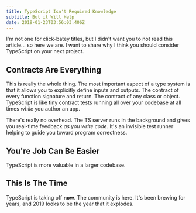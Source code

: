 ```yaml
---
title: TypeScript Isn't Required Knowledge
subtitle: But it Will Help
date: 2019-01-23T03:56:03.406Z
---
```


I'm not one for click-batey titles, but I didn't want you to not read this article... so here we are. I want to share why I think you should consider TypeScript on your next project.

## Contracts Are Everything
This is really the whole thing. The most important aspect of a type system is that it allows you to explicitly define inputs and outputs. The contract of every function signature and return. The contract of any class or object. TypeScript is like tiny contract tests running all over your codebase at all times _while_ you author an app.

There's really no overhead. The TS server runs in the background and gives you real-time feedback _as you write code_. It's an invisible test runner helping to guide you toward program correctness.

## You're Job Can Be Easier
TypeScript is more valuable in a larger codebase.

## This Is The Time
TypeScript is taking off **now**. The community is here. It's been brewing for years, and 2019 looks to be the year that it explodes.
